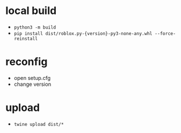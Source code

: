 # local build
- ```python3 -m build```
- ```pip install dist/roblox.py-{version}-py3-none-any.whl --force-reinstall```

# reconfig
- open setup.cfg
- change version

# upload
- ```twine upload dist/*```